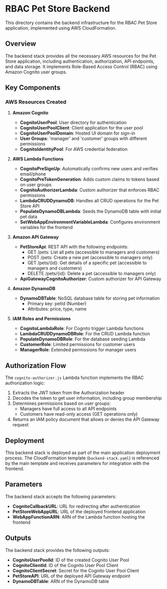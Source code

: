 # RBAC Pet Store Backend

This directory contains the backend infrastructure for the RBAC Pet Store application, implemented using AWS CloudFormation.

## Overview

The backend stack provides all the necessary AWS resources for the Pet Store application, including authentication, authorization, API endpoints, and data storage. It implements Role-Based Access Control (RBAC) using Amazon Cognito user groups.

## Key Components

### AWS Resources Created

1. **Amazon Cognito**
   - **CognitoUserPool**: User directory for authentication
   - **CognitoUserPoolClient**: Client application for the user pool
   - **CognitoUserPoolDomain**: Hosted UI domain for sign-in
   - **User Groups**: 'manager' and 'customer' groups with different permissions
   - **CognitoIdentityPool**: For AWS credential federation

2. **AWS Lambda Functions**
   - **CognitoPreSignUp**: Automatically confirms new users and verifies email/phone
   - **CognitoPreTokenGeneration**: Adds custom claims to tokens based on user groups
   - **CognitoAuthorizerLambda**: Custom authorizer that enforces RBAC permissions
   - **LambdaCRUDDynamoDB**: Handles all CRUD operations for the Pet Store API
   - **PopulateDynamoDBLambda**: Seeds the DynamoDB table with initial pet data
   - **SetWebAppEnvironmentVariableLambda**: Configures environment variables for the frontend

3. **Amazon API Gateway**
   - **PetStoreApi**: REST API with the following endpoints:
     - GET /pets: List all pets (accessible to managers and customers)
     - POST /pets: Create a new pet (accessible to managers only)
     - GET /pets/{id}: Get details of a specific pet (accessible to managers and customers)
     - DELETE /pets/{id}: Delete a pet (accessible to managers only)
   - **ApiGatewayCognitoAuthorizer**: Custom authorizer for API Gateway

4. **Amazon DynamoDB**
   - **DynamoDBTable**: NoSQL database table for storing pet information
     - Primary key: petId (Number)
     - Attributes: price, type, name

5. **IAM Roles and Permissions**
   - **CognitoLambdaRole**: For Cognito trigger Lambda functions
   - **LambdaCRUDDynamoDBRole**: For the CRUD Lambda function
   - **PopulateDynamoDBRole**: For the database seeding Lambda
   - **CustomerRole**: Limited permissions for customer users
   - **ManagerRole**: Extended permissions for manager users

## Authorization Flow

The `cognito-authorizer.js` Lambda function implements the RBAC authorization logic:

1. Extracts the JWT token from the Authorization header
2. Decodes the token to get user information, including group membership
3. Determines permissions based on user groups:
   - Managers have full access to all API endpoints
   - Customers have read-only access (GET operations only)
4. Returns an IAM policy document that allows or denies the API Gateway request

## Deployment

This backend stack is deployed as part of the main application deployment process. The CloudFormation template (`backend-stack.yaml`) is referenced by the main template and receives parameters for integration with the frontend.

## Parameters

The backend stack accepts the following parameters:
- **CognitoCallbackURL**: URL for redirecting after authentication
- **PetStoreWebAppURL**: URL of the deployed frontend application
- **WebAppFunctionARN**: ARN of the Lambda function hosting the frontend

## Outputs

The backend stack provides the following outputs:
- **CognitoUserPoolId**: ID of the created Cognito User Pool
- **CognitoClientId**: ID of the Cognito User Pool Client
- **CognitoClientSecret**: Secret for the Cognito User Pool Client
- **PetStoreAPI**: URL of the deployed API Gateway endpoint
- **DynamoDBTable**: ARN of the DynamoDB table
